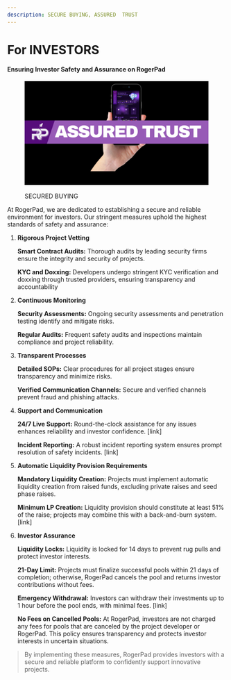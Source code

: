 ```yaml
---
description: SECURE BUYING, ASSURED  TRUST
---
```


# For INVESTORS

#### Ensuring Investor Safety and Assurance on RogerPad

<figure><img src="../../../.gitbook/assets/6 (1).png" alt=""><figcaption><p>SECURED BUYING</p></figcaption></figure>

At RogerPad, we are dedicated to establishing a secure and reliable environment for investors. Our stringent measures uphold the highest standards of safety and assurance:



1.  **Rigorous Project Vetting**

    **Smart Contract Audits:** Thorough audits by leading security firms ensure the integrity and security of projects.

    **KYC and Doxxing:** Developers undergo stringent KYC verification and doxxing through trusted providers, ensuring transparency and accountability
2.  **Continuous Monitoring**

    **Security Assessments:** Ongoing security assessments and penetration testing identify and mitigate risks.

    **Regular Audits:** Frequent safety audits and inspections maintain compliance and project reliability.
3.  **Transparent Processes**

    **Detailed SOPs:** Clear procedures for all project stages ensure transparency and minimize risks.

    **Verified Communication Channels:** Secure and verified channels prevent fraud and phishing attacks.
4.  **Support and Communication**

    **24/7 Live Support:** Round-the-clock assistance for any issues enhances reliability and investor confidence. \[link]

    **Incident Reporting:** A robust incident reporting system ensures prompt resolution of safety incidents. \[link]
5.  **Automatic Liquidity Provision Requirements**

    **Mandatory Liquidity Creation:** Projects must implement automatic liquidity creation from raised funds, excluding private raises and seed phase raises.

    **Minimum LP Creation:** Liquidity provision should constitute at least 51% of the raise; projects may combine this with a back-and-burn system. \[link]
6.  **Investor Assurance**

    **Liquidity Locks:** Liquidity is locked for 14 days to prevent rug pulls and protect investor interests.

    **21-Day Limit:** Projects must finalize successful pools within 21 days of completion; otherwise, RogerPad cancels the pool and returns investor contributions without fees.

    **Emergency Withdrawal:** Investors can withdraw their investments up to 1 hour before the pool ends, with minimal fees. \[link]

    **No Fees on Cancelled Pools:** At RogerPad, investors are not charged any fees for pools that are canceled by the project developer or RogerPad. This policy ensures transparency and protects investor interests in uncertain situations.

> By implementing these measures, RogerPad provides investors with a secure and reliable platform to confidently support innovative projects.
